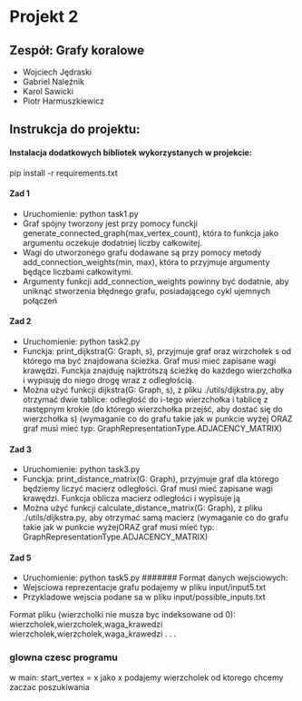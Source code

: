 # Projekt 2

## Zespół: Grafy koralowe
- Wojciech Jędraski
- Gabriel Naleźnik
- Karol Sawicki
- Piotr Harmuszkiewicz

## Instrukcja do projektu:

#### Instalacja dodatkowych bibliotek wykorzystanych w projekcie:
pip install -r requirements.txt

#### Zad 1
- Uruchomienie: python task1.py 
- Graf spójny tworzony jest przy pomocy funckji generate_connected_graph(max_vertex_count),
 która to funkcja jako argumentu oczekuje dodatniej liczby całkowitej.
- Wagi do utworzonego grafu dodawane są przy pomocy metody add_connection_weights(min, max),
 która to przyjmuje argumenty będące liczbami całkowitymi.
- Argumenty funkcji add_connection_weights powinny być dodatnie, aby uniknąć stworzenia
 błędnego grafu, posiadającego cykl ujemnych połączeń

#### Zad 2
- Uruchomienie: python task2.py 
- Funckja: print_dijkstra(G: Graph, s), przyjmuje graf oraz wirzchołek s od którego ma być
  znajdowana ścieżka. Graf musi mieć zapisane wagi krawędzi. Funckja znajduję najktrótszą
  ścieżkę do każdego wierzchołka i wypisuję do niego drogę wraz z odległością.
- Można użyć funkcji dijkstra(G: Graph, s), z pliku ./utils/dijkstra.py, aby otrzymać dwie
  tablice: odległość do i-tego wierzchołka i tablicę z następnym krokie (do którego 
  wierzchołka przejść, aby dostać się do wierzchołka s)
  (wymaganie co do grafu takie jak w punkcie wyżej ORAZ graf musi mieć typ: 
  GraphRepresentationType.ADJACENCY_MATRIX)


#### Zad 3
- Uruchomienie: python task3.py 
- Funckja: print_distance_matrix(G: Graph), przyjmuje graf dla którego będziemy liczyć
  macierz odległości. Graf musi mieć zapisane wagi krawędzi. Funkcja oblicza macierz
  odległości i wypisuje ją
- Można użyć funkcji calculate_distance_matrix(G: Graph), z pliku ./utils/dijkstra.py, aby 
  otrzymać samą macierz (wymaganie co do grafu takie jak w punkcie wyżejORAZ graf musi mieć 
  typ: GraphRepresentationType.ADJACENCY_MATRIX)


#### Zad 5
- Uruchomienie: python task5.py 
####### Format danych wejsciowych:
- Wejsciowa reprezentacje grafu podajemy w pliku input/input5.txt
- Przykladowe wejscia podane sa w pliku input/possible_inputs.txt

Format pliku (wierzcholki nie musza byc indeksowane od 0):
wierzcholek,wierzcholek,waga_krawedzi
wierzcholek,wierzcholek,waga_krawedzi
.
.
.

### glowna czesc programu
w main:
start_vertex = x
jako x podajemy wierzcholek od ktorego chcemy zaczac poszukiwania
